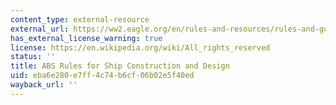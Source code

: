 ```yaml
---
content_type: external-resource
external_url: https://ww2.eagle.org/en/rules-and-resources/rules-and-guides.html
has_external_license_warning: true
license: https://en.wikipedia.org/wiki/All_rights_reserved
status: ''
title: ABS Rules for Ship Construction and Design
uid: eba6e280-e7ff-4c74-b6cf-06b02e5f40ed
wayback_url: ''
---
```

